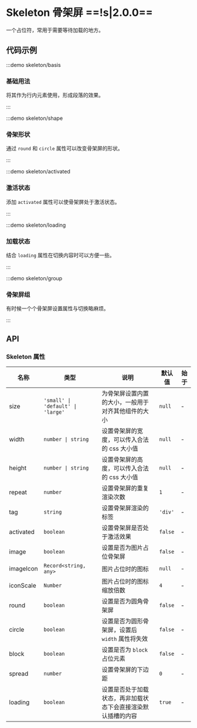 # Skeleton 骨架屏 ==!s|2.0.0==

一个占位符，常用于需要等待加载的地方。

## 代码示例

:::demo skeleton/basis

### 基础用法

将其作为行内元素使用，形成段落的效果。

:::

:::demo skeleton/shape

### 骨架形状

通过 `round` 和 `circle` 属性可以改变骨架屏的形状。

:::

:::demo skeleton/activated

### 激活状态

添加 `activated` 属性可以使骨架屏处于激活状态。

:::

:::demo skeleton/loading

### 加载状态

结合 `loading` 属性在切换内容时可以方便一些。

:::

:::demo skeleton/group

### 骨架屏组

有时候一个个骨架屏设置属性与切换略麻烦。

:::

## API

### Skeleton 属性

| 名称      | 类型                              | 说明                                                         | 默认值  | 始于 |
| --------- | --------------------------------- | ------------------------------------------------------------ | ------- | ---- |
| size      | `'small' \| 'default' \| 'large'` | 为骨架屏设置内置的大小，一般用于对齐其他组件的大小           | `null`  | -    |
| width     | `number \| string`                | 设置骨架屏的宽度，可以传入合法的 css 大小值                  | `null`  | -    |
| height    | `number \| string`                | 设置骨架屏的高度，可以传入合法的 css 大小值                  | `null`  | -    |
| repeat    | `number`                          | 设置骨架屏的重复渲染次数                                     | `1`     | -    |
| tag       | `string`                          | 设置骨架屏渲染的标签                                         | `'div'` | -    |
| activated | `boolean`                         | 设置骨架屏是否处于激活效果                                   | `false` | -    |
| image     | `boolean`                         | 设置是否为图片占位骨架屏                                     | `false` | -    |
| imageIcon | `Record<string, any>`             | 图片占位时的图标                                             | `null`  | -    |
| iconScale | `Number`                          | 图片占位时的图标缩放倍数                                     | `4`     | -    |
| round     | `boolean`                         | 设置是否为圆角骨架屏                                         | `false` | -    |
| circle    | `boolean`                         | 设置是否为圆形骨架屏，设置后 `width` 属性将失效              | `false` | -    |
| block     | `boolean`                         | 设置是否为 `block` 占位元素                                  | `false` | -    |
| spread    | `number`                          | 设置骨架屏的下边距                                           | `0`     | -    |
| loading   | `boolean`                         | 设置是否处于加载状态，再非加载状态下会直接渲染默认插槽的内容 | `true`  | -    |
